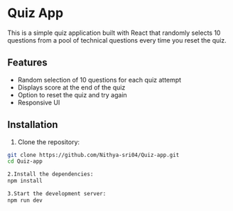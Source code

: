 # Quiz App

This is a simple quiz application built with React that randomly selects 10 questions from a pool of technical questions every time you reset the quiz.

## Features

- Random selection of 10 questions for each quiz attempt
- Displays score at the end of the quiz
- Option to reset the quiz and try again
- Responsive UI

## Installation

1. Clone the repository:

```bash
git clone https://github.com/Nithya-sri04/Quiz-app.git
cd Quiz-app

2.Install the dependencies:
npm install

3.Start the development server:
npm run dev




